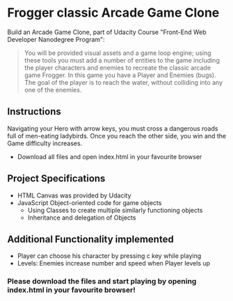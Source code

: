 # Frogger classic Arcade Game Clone
Build an Arcade Game Clone, part of Udacity Course "Front-End Web Developer Nanodegree Program":
> You will be provided visual assets and a game loop engine; using these tools you must add a number of entities to the game including the player characters and enemies to recreate the classic arcade game Frogger. In this game you have a Player and Enemies (bugs). The goal of the player is to reach the water, without colliding into any one of the enemies. 

## Instructions
Navigating your Hero with arrow keys, you must cross a dangerous roads full of men-eating ladybirds. Once you reach the other side, you win and the Game difficulty increases.
- Download all files and open index.html in your favourite browser

## Project Specifications
- HTML Canvas was provided by Udacity
- JavaScript Object-oriented code for game objects
  - Using Classes to create multiple similarly functioning objects 
  - Inheritance and delegation of Objects



## Additional Functionality implemented
- Player can choose his character by pressing c key while playing
- Levels: Enemies increase number and speed when Player levels up




### Please download the files and start playing by opening index.html in your favourite browser!
